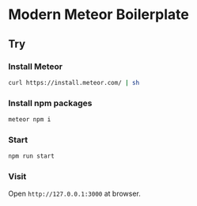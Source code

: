 # Modern Meteor Boilerplate

## Try

### Install Meteor

```bash
curl https://install.meteor.com/ | sh
```

### Install npm packages

```bash
meteor npm i
```

### Start

```bash
npm run start
```

### Visit

Open `http://127.0.0.1:3000` at browser.
